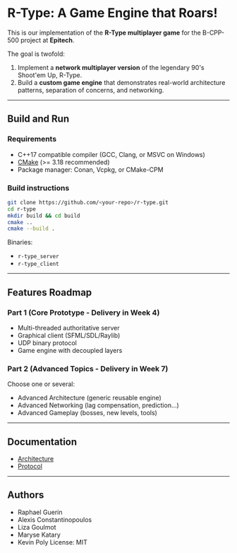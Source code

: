 # R-Type: A Game Engine that Roars!

This is our implementation of the **R-Type multiplayer game** for the B-CPP-500 project at **Epitech**.

The goal is twofold:
1. Implement a **network multiplayer version** of the legendary 90's Shoot'em Up, R-Type.
2. Build a **custom game engine** that demonstrates real-world architecture patterns, separation of concerns, and networking.

---

## Build and Run

### Requirements
- C++17 compatible compiler (GCC, Clang, or MSVC on Windows)
- [CMake](https://cmake.org/) (>= 3.18 recommended)
- Package manager: Conan, Vcpkg, or CMake-CPM

### Build instructions
```bash
git clone https://github.com/<your-repo>/r-type.git
cd r-type
mkdir build && cd build
cmake ..
cmake --build .
```

Binaries:
- `r-type_server`
- `r-type_client`

---

## Features Roadmap

### Part 1 (Core Prototype - Delivery in Week 4)
-  Multi-threaded authoritative server
-  Graphical client (SFML/SDL/Raylib)
-  UDP binary protocol
-  Game engine with decoupled layers

### Part 2 (Advanced Topics - Delivery in Week 7)
Choose one or several:
-  Advanced Architecture (generic reusable engine)
-  Advanced Networking (lag compensation, prediction…)
-  Advanced Gameplay (bosses, new levels, tools)

---

## Documentation
- [Architecture](./docs/architecture/ARCHITECTURE.md)
- [Protocol](./docs/protocol/PROTOCOL.md)

---

## Authors
- Raphael Guerin
- Alexis Constantinopoulos
- Liza Goulmot
- Maryse Katary
- Kevin Poly
License: MIT